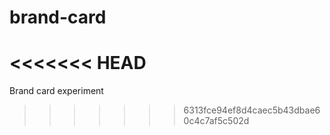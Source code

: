 # brand-card
<<<<<<< HEAD
=======
Brand card experiment
>>>>>>> 6313fce94ef8d4caec5b43dbae60c4c7af5c502d
